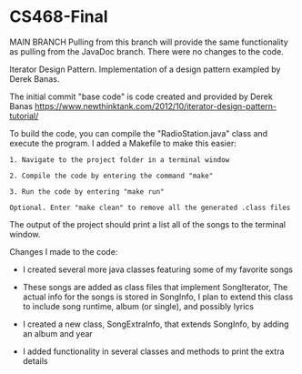 # CS468-Final

MAIN BRANCH
Pulling from this branch will provide the same functionality as pulling from the JavaDoc branch. There were no changes to the code.


Iterator Design Pattern. Implementation of a design pattern exampled by Derek Banas.

The initial commit "base code" is code created and provided by Derek Banas
https://www.newthinktank.com/2012/10/iterator-design-pattern-tutorial/

To build the code, you can compile the "RadioStation.java" class and execute the program.
I added a Makefile to make this easier:

    1. Navigate to the project folder in a terminal window
    
    2. Compile the code by entering the command "make"
    
    3. Run the code by entering "make run"
    
    Optional. Enter "make clean" to remove all the generated .class files

The output of the project should print a list all of the songs to the terminal window.


Changes I made to the code:
- I created several more java classes featuring some of my favorite songs
- These songs are added as class files that implement SongIterator,
   The actual info for the songs is stored in SongInfo, I plan to extend 
   this class to include song runtime, album (or single), and possibly lyrics

- I created a new class, SongExtraInfo, that extends SongInfo, by adding an album and year

- I added functionality in several classes and methods to print the extra details
